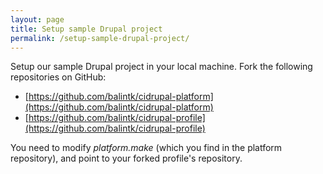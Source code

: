 ```yaml
---
layout: page
title: Setup sample Drupal project
permalink: /setup-sample-drupal-project/
---
```


Setup our sample Drupal project in your local machine. Fork the following repositories on GitHub:

  * [https://github.com/balintk/cidrupal-platform](https://github.com/balintk/cidrupal-platform)
  * [https://github.com/balintk/cidrupal-profile](https://github.com/balintk/cidrupal-profile)

You need to modify *platform.make* (which you find in the platform repository), and point to your forked profile's repository.
